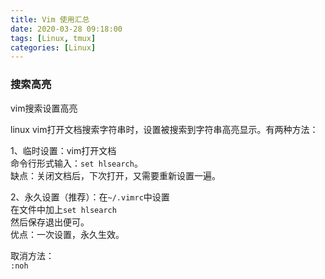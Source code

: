```yaml
---
title: Vim 使用汇总
date: 2020-03-28 09:18:00
tags: [Linux, tmux]
categories: [Linux]
---
```


### 搜索高亮

vim搜索设置高亮

linux vim打开文档搜索字符串时，设置被搜索到字符串高亮显示。有两种方法：  

1、临时设置：vim打开文档  
命令行形式输入：`set hlsearch`。  
缺点：关闭文档后，下次打开，又需要重新设置一遍。  

2、永久设置（推荐）：在`~/.vimrc`中设置  
在文件中加上`set hlsearch `  
然后保存退出便可。  
优点：一次设置，永久生效。  

取消方法：  
`:noh`


